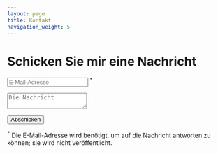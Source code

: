 ```yaml
---
layout: page
title: Kontakt
navigation_weight: 5
---
```


<h1>Schicken Sie mir eine Nachricht</h1>

<form id="contact-form">
  <p>
    <input name="_replyto" type="email" placeholder="E-Mail-Adresse" required>
    <sup>*</sup>
  </p>
  <p>
    <textarea type="text" name="message" placeholder="Die Nachricht" required></textarea>
  </p>
  <input type="hidden" name="_subject" value="Neue Nachricht">
  <input type="hidden" name="_format" value="plain">
  <input type="text" name="_gotcha" style="display:none">
  <p>
    <button id="submit">Abschicken</button>
  </p>
</form>

<p>
<sup>*</sup> Die E-Mail-Adresse wird benötigt, um auf die Nachricht antworten zu können; sie wird nicht veröffentlicht.
</p>

<script>
  window.addEventListener('DOMContentLoaded', function() {
    var submit = $('#submit');
    var form   = $('#contact-form');

    $(document).bind('submit', '#contact-form', function(e) {
      e.preventDefault();
      submit.prop('disabled', true);

      $.ajax({
        url: 'https://formspree.io/{{ site.email }}',
        method: 'POST',
        data: $('#contact-form').serialize(),
        dataType: 'json',
        success: function(response) {
          $('h1').text('Nachricht erfolgreich abgeschickt!');
          window.setTimeout(function() { submit.prop('disabled', false); }, 5000);
        },
        error: function(response) {
          $('h1').text('Es ist ein Problem aufgetreten, versuche es erneut.');
          submit.prop('disabled', false);
        }
      });
    });
  });
</script>
